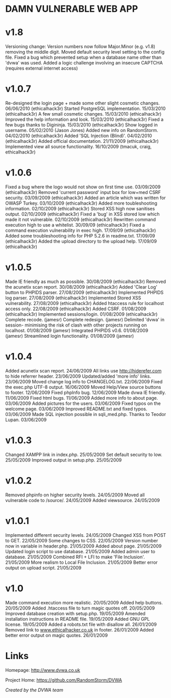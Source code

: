 DAMN VULNERABLE WEB APP
=======================

v1.8
======

Versioning change: Version numbers now follow Major.Minor (e.g. v1.8) removing the middle digit.
Moved default security level setting to the config file.
Fixed a bug which prevented setup when a database name other than 'dvwa' was used.
Added a logic challenge involving an insecure CAPTCHA (requires external internet access)

v1.0.7
======

Re-designed the login page + made some other slight cosmetic changes. 06/06/2010 (ethicalhack3r)
Started PostgreSQL implementation. 15/03/2010 (ethicalhack3r)
A few small cosmetic changes. 15/03/2010 (ethicalhack3r)
Improved the help information and look. 15/03/2010 (ethicalhack3r)
Fixed a few bugs thanks to Digininja. 15/03/2010 (ethicalhack3r)
Show logged in username. 05/02/2010 (Jason Jones)
Added new info on RandomStorm. 04/02/2010 (ethicalhack3r)
Added 'SQL Injection (Blind)'. 04/02/2010 (ethicalhack3r)
Added official documentation. 21/11/2009 (ethicalhack3r)
Implemented view all source functionality. 16/10/2009 (tmacuk, craig, ethicalhack3r)

v1.0.6
======

Fixed a bug where the logo would not show on first time use. 03/09/2009 (ethicalhack3r)
Removed 'current password' input box for low+med CSRF security. 03/09/2009 (ethicalhack3r)
Added an article which was written for OWASP Turkey. 03/10/2009 (ethicalhack3r)
Added more toubleshooting information. 02/10/2009 (ethicalhack3r)
Stored XSS high now sanitises output. 02/10/2009 (ethicalhack3r)
Fixed a 'bug' in XSS stored low which made it not vulnerable. 02/10/2009 (ethicalhack3r)
Rewritten command execution high to use a whitelist. 30/09/09 (ethicalhack3r)
Fixed a command execution vulnerability in exec high. 17/09/09 (ethicalhack3r)
Added some troubleshooting info for PHP 5.2.6 in readme.txt. 17/09/09 (ethicalhack3r)
Added the upload directory to the upload help. 17/09/09 (ethicalhack3r)

v1.0.5
======

Made IE friendly as much as possible. 30/08/2009 (ethicalhack3r)
Removed the acunetix scan report. 30/08/2009 (ethicalhack3r)
Added 'Clear Log' button to PHPIDS parser. 27/08/2009 (ethicalhack3r)
Implemented PHPIDS log parser. 27/08/2009 (ethicalhack3r)
Implemented Stored XSS vulnerability. 27/08/2009 (ethicalhack3r)
Added htaccess rule for localhost access only. 22/08/2009 (ethicalhack3r)
Added CSRF. 01/08/2009 (ethicalhack3r)
Implemented sessions/login. 01/08/2009 (ethicalhack3r)
Complete recode. (jamesr)
Complete redesign. (jamesr)
Delimited 'dvwa' in session- minimising the risk of clash with other projects running on localhost. 01/08/2009 (jamesr)
Integrated PHPIDS v0.6. 01/08/2009 (jamesr)
Streamlined login functionality. 01/08/2009 (jamesr)

v1.0.4
======

Added acunetix scan report. 24/06/2009
All links use http://hiderefer.com to hide referrer header. 23/06/2009
Updated/added 'more info' links. 23/06/2009
Moved change log info to CHANGELOG.txt. 22/06/2009
Fixed the exec.php UTF-8 output. 16/06/2009
Moved Help/View source buttons to footer. 12/06/2009
Fixed phpInfo bug. 12/06/2009
Made dvwa IE friendly. 11/06/2009
Fixed html bugs. 11/06/2009
Added more info to about page. 03/06/2009
Added pictures for the users. 03/06/2009
Fixed typos on the welcome page. 03/06/2009
Improved README.txt and fixed typos. 03/06/2009
Made SQL injection possible in sqli_med.php. Thanks to Teodor Lupan. 03/06/2009

v1.0.3
======

Changed XAMPP link in index.php. 25/05/2009
Set default security to low. 25/05/2009
Improved output in setup.php. 25/05/2009

v1.0.2
======

Removed phpinfo on higher security levels. 24/05/2009
Moved all vulnerable code to /source/. 24/05/2009
Added viewsource. 24/05/2009

v1.0.1
======

Implemented different security levels. 24/05/2009
Changed XSS from POST to GET. 22/05/2009
Some changes to CSS. 22/05/2009
Version number now in variable in header.php. 21/05/2009
Added about page. 21/05/2009
Updated login script to use database. 21/05/2009
Added admin user to database. 21/05/2009
Combined RFI + LFI to make 'File Inclusion'. 21/05/2009
More realism to Local File Inclusion. 21/05/2009
Better error output on upload script. 21/05/2009

v1.0
====

Made command execution more realistic. 20/05/2009
Added help buttons. 20/05/2009
Added .htaccess file to turn magic quotes off. 20/05/2009
Improved database creation with setup.php. 19/05/2009
Amended installation instructions in README file. 19/05/2009
Added GNU GPL license. 19/05/2009
Added a robots.txt file with disallow all. 26/01/2009
Removed link to www.ethicalhacker.co.uk in footer. 26/01/2009
Added better error output on magic quotes. 26/01/2009


Links
=====

Homepage: http://www.dvwa.co.uk

Project Home: https://github.com/RandomStorm/DVWA

*Created by the DVWA team*
